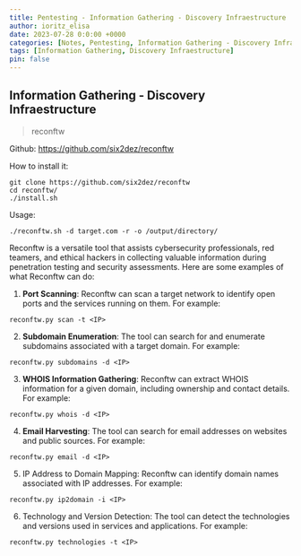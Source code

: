 ```yaml
---
title: Pentesting - Information Gathering - Discovery Infraestructure
author: ioritz_elisa 
date: 2023-07-28 0:0:00 +0000 
categories: [Notes, Pentesting, Information Gathering - Discovery Infraestructure] 
tags: [Information Gathering, Discovery Infraestructure] 
pin: false
---
```



## Information Gathering - Discovery Infraestructure

> reconftw

Github: https://github.com/six2dez/reconftw

How to install it:

```
git clone https://github.com/six2dez/reconftw
cd reconftw/
./install.sh
```

Usage:

```
./reconftw.sh -d target.com -r -o /output/directory/
```

Reconftw is a versatile tool that assists cybersecurity professionals, red teamers, and ethical hackers in collecting valuable information during penetration testing and security assessments. Here are some examples of what Reconftw can do:

1. **Port Scanning**: Reconftw can scan a target network to identify open ports and the services running on them. For example:

```
reconftw.py scan -t <IP>
```

2. **Subdomain Enumeration**: The tool can search for and enumerate subdomains associated with a target domain. For example:

```
reconftw.py subdomains -d <IP>
```

3. **WHOIS Information Gathering**: Reconftw can extract WHOIS information for a given domain, including ownership and contact details. For example:

```
reconftw.py whois -d <IP>
```

4. **Email Harvesting**: The tool can search for email addresses on websites and public sources. For example:

```
reconftw.py email -d <IP>
```

5. IP Address to Domain Mapping: Reconftw can identify domain names associated with IP addresses. For example:

```
reconftw.py ip2domain -i <IP>
```

6. Technology and Version Detection: The tool can detect the technologies and versions used in services and applications. For example:

```
reconftw.py technologies -t <IP>
```





